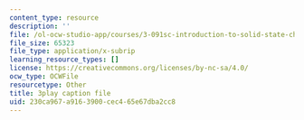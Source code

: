```yaml
---
content_type: resource
description: ''
file: /ol-ocw-studio-app/courses/3-091sc-introduction-to-solid-state-chemistry-fall-2010/230ca967a9163900cec465e67dba2cc8_fFg4uXMpnV0.srt
file_size: 65323
file_type: application/x-subrip
learning_resource_types: []
license: https://creativecommons.org/licenses/by-nc-sa/4.0/
ocw_type: OCWFile
resourcetype: Other
title: 3play caption file
uid: 230ca967-a916-3900-cec4-65e67dba2cc8
---
```

